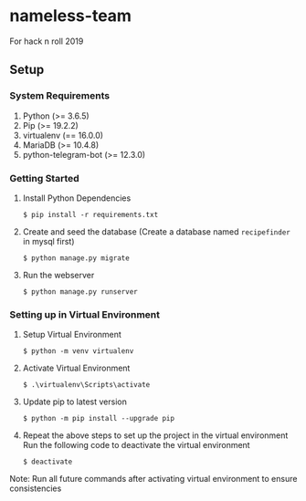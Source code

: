 # nameless-team
For hack n roll 2019

## Setup

### System Requirements
1. Python (>= 3.6.5)
1. Pip (>= 19.2.2)
1. virtualenv (== 16.0.0)
1. MariaDB (>= 10.4.8)
1. python-telegram-bot (>= 12.3.0)

### Getting Started

 1. Install Python Dependencies

    ```
    $ pip install -r requirements.txt
    ```

 2. Create and seed the database (Create a database named `recipefinder` in mysql first)
    ```
    $ python manage.py migrate
    ```

 3. Run the webserver
    ```
    $ python manage.py runserver

### Setting up in Virtual Environment

 1. Setup Virtual Environment
    ```
    $ python -m venv virtualenv
    ```

 2. Activate Virtual Environment
    ```
    $ .\virtualenv\Scripts\activate
    ```

 3. Update pip to latest version
    ```
    $ python -m pip install --upgrade pip
    ```

 4. Repeat the above steps to set up the project in the virtual environment
    Run the following code to deactivate the virtual environment
    ```
    $ deactivate
    ```

 Note: Run all future commands after activating virtual environment to ensure consistencies